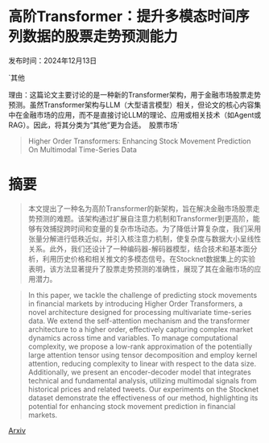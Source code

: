 # 高阶Transformer：提升多模态时间序列数据的股票走势预测能力

发布时间：2024年12月13日

`其他

理由：这篇论文主要讨论的是一种新的Transformer架构，用于金融市场股票走势预测。虽然Transformer架构与LLM（大型语言模型）相关，但论文的核心内容集中在金融市场的应用，而不是直接讨论LLM的理论、应用或相关技术（如Agent或RAG）。因此，将其分类为“其他”更为合适。` `股票市场`

> Higher Order Transformers: Enhancing Stock Movement Prediction On Multimodal Time-Series Data

# 摘要

> 本文提出了一种名为高阶Transformer的新架构，旨在解决金融市场股票走势预测的难题。该架构通过扩展自注意力机制和Transformer到更高阶，能够有效捕捉跨时间和变量的复杂市场动态。为了降低计算复杂度，我们采用张量分解进行低秩近似，并引入核注意力机制，使复杂度与数据大小呈线性关系。此外，我们还设计了一种编码器-解码器模型，结合技术和基本面分析，利用历史价格和相关推文的多模态信号。在Stocknet数据集上的实验表明，该方法显著提升了股票走势预测的准确性，展现了其在金融市场的应用潜力。

> In this paper, we tackle the challenge of predicting stock movements in financial markets by introducing Higher Order Transformers, a novel architecture designed for processing multivariate time-series data. We extend the self-attention mechanism and the transformer architecture to a higher order, effectively capturing complex market dynamics across time and variables. To manage computational complexity, we propose a low-rank approximation of the potentially large attention tensor using tensor decomposition and employ kernel attention, reducing complexity to linear with respect to the data size. Additionally, we present an encoder-decoder model that integrates technical and fundamental analysis, utilizing multimodal signals from historical prices and related tweets. Our experiments on the Stocknet dataset demonstrate the effectiveness of our method, highlighting its potential for enhancing stock movement prediction in financial markets.

[Arxiv](https://arxiv.org/abs/2412.10540)